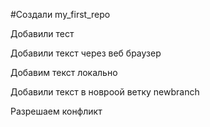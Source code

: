 ﻿#Создали my_first_repo

Добавили тест

Добавили текст через веб браузер

Добавим текст локально

Добавили текст в новроой ветку newbranch

Разрешаем конфликт
